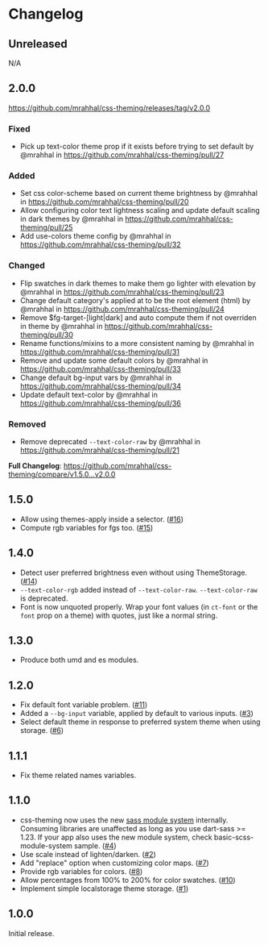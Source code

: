 # Changelog

## Unreleased

N/A

## 2.0.0

https://github.com/mrahhal/css-theming/releases/tag/v2.0.0

### Fixed
* Pick up text-color theme prop if it exists before trying to set default by @mrahhal in https://github.com/mrahhal/css-theming/pull/27
### Added
* Set css color-scheme based on current theme brightness by @mrahhal in https://github.com/mrahhal/css-theming/pull/20
* Allow configuring color text lightness scaling and update default scaling in dark themes by @mrahhal in https://github.com/mrahhal/css-theming/pull/25
* Add use-colors theme config by @mrahhal in https://github.com/mrahhal/css-theming/pull/32
### Changed
* Flip swatches in dark themes to make them go lighter with elevation by @mrahhal in https://github.com/mrahhal/css-theming/pull/23
* Change default category's applied at to be the root element (html) by @mrahhal in https://github.com/mrahhal/css-theming/pull/24
* Remove $fg-target-[light|dark] and auto compute them if not overriden in theme by @mrahhal in https://github.com/mrahhal/css-theming/pull/30
* Rename functions/mixins to a more consistent naming by @mrahhal in https://github.com/mrahhal/css-theming/pull/31
* Remove and update some default colors by @mrahhal in https://github.com/mrahhal/css-theming/pull/33
* Change default bg-input vars by @mrahhal in https://github.com/mrahhal/css-theming/pull/34
* Update default text-color by @mrahhal in https://github.com/mrahhal/css-theming/pull/36
### Removed
* Remove deprecated `--text-color-raw` by @mrahhal in https://github.com/mrahhal/css-theming/pull/21

**Full Changelog**: https://github.com/mrahhal/css-theming/compare/v1.5.0...v2.0.0

## 1.5.0

- Allow using themes-apply inside a selector. ([#16](https://github.com/mrahhal/css-theming/issues/16))
- Compute rgb variables for fgs too. ([#15](https://github.com/mrahhal/css-theming/issues/15))

## 1.4.0

- Detect user preferred brightness even without using ThemeStorage. ([#14](https://github.com/mrahhal/css-theming/issues/14))
- `--text-color-rgb` added instead of `--text-color-raw`. `--text-color-raw` is deprecated.
- Font is now unquoted properly. Wrap your font values (in `ct-font` or the `font` prop on a theme) with quotes, just like a normal string.

## 1.3.0

- Produce both umd and es modules.

## 1.2.0

- Fix default font variable problem. ([#11](https://github.com/mrahhal/css-theming/issues/11))
- Added a `--bg-input` variable, applied by default to various inputs. ([#3](https://github.com/mrahhal/css-theming/issues/3))
- Select default theme in response to preferred system theme when using storage. ([#6](https://github.com/mrahhal/css-theming/issues/6))

## 1.1.1

- Fix theme related names variables.

## 1.1.0

- css-theming now uses the new [sass module system](https://sass-lang.com/blog/the-module-system-is-launched) internally. Consuming libraries are unaffected as long as you use dart-sass >= 1.23. If your app also uses the new module system, check basic-scss-module-system sample. ([#4](https://github.com/mrahhal/css-theming/issues/4))
- Use scale instead of lighten/darken. ([#2](https://github.com/mrahhal/css-theming/issues/2))
- Add "replace" option when customizing color maps. ([#7](https://github.com/mrahhal/css-theming/issues/7))
- Provide rgb variables for colors. ([#8](https://github.com/mrahhal/css-theming/issues/8))
- Allow percentages from 100% to 200% for color swatches. ([#10](https://github.com/mrahhal/css-theming/issues/10))
- Implement simple localstorage theme storage. ([#1](https://github.com/mrahhal/css-theming/issues/1))

## 1.0.0

Initial release.
